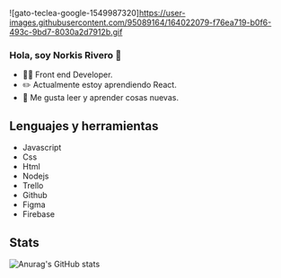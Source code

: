 
![gato-teclea-google-1549987320]https://user-images.githubusercontent.com/95089164/164022079-f76ea719-b0f6-493c-9bd7-8030a2d7912b.gif



### Hola, soy Norkis Rivero 👋

- 👩‍💻 Front end Developer.
- ✏️ Actualmente estoy aprendiendo React.
- 📖 Me gusta leer y aprender cosas nuevas. 

## Lenguajes y herramientas
- Javascript
- Css
- Html
- Nodejs
- Trello
- Github
- Figma
- Firebase

## Stats

![Anurag's GitHub stats](https://github-readme-stats.vercel.app/api?username=NorkisRivero&show_icons=true&theme=radical)




